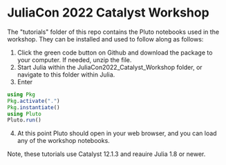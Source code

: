 # JuliaCon 2022 Catalyst Workshop
The "tutorials" folder of this repo contains the Pluto notebooks used in the workshop. They can be installed and used to follow along as follows:

1. Click the green code button on Github and download the package to your computer. If needed, unzip the file.
2. Start Julia within the JuliaCon2022_Catalyst_Workshop folder, or navigate to this folder within Julia.
3. Enter
```julia
using Pkg
Pkg.activate(".")
Pkg.instantiate()
using Pluto
Pluto.run()
```
4. At this point Pluto should open in your web browser, and you can load any of the workshop notebooks.

Note, these tutorials use Catalyst 12.1.3 and reauire Julia 1.8 or newer.
